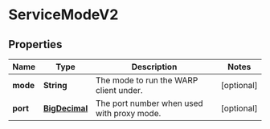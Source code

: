 # ServiceModeV2

## Properties
Name | Type | Description | Notes
------------ | ------------- | ------------- | -------------
**mode** | **String** | The mode to run the WARP client under. |  [optional]
**port** | [**BigDecimal**](BigDecimal.md) | The port number when used with proxy mode. |  [optional]
